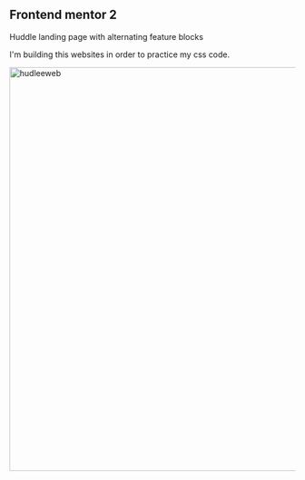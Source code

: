 ## Frontend mentor 2
Huddle landing page with alternating feature blocks

I'm building this websites in order to practice my css code.

<img width="712" alt="hudleeweb" src="https://user-images.githubusercontent.com/63808163/90200955-09ab9600-dd9f-11ea-81bd-48e1db5ef689.PNG">